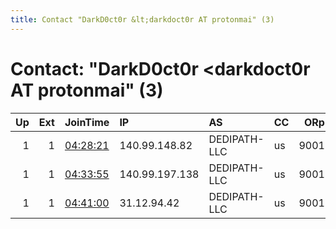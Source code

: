 ```yaml
---
title: Contact "DarkD0ct0r &lt;darkdoct0r AT protonmai" (3)
---
```


# Contact: "DarkD0ct0r &lt;darkdoct0r AT protonmai" (3)

|   Up |   Ext | JoinTime                                                                                              | IP             | AS           | CC   |   ORp |   Dirp | OS    | Version   | Nickname   |   eFamMembers |
|-----:|------:|:------------------------------------------------------------------------------------------------------|:---------------|:-------------|:-----|------:|-------:|:------|:----------|:-----------|--------------:|
|    1 |     1 | [04:28:21](https://nusenu.github.io/OrNetStats/w/relay/015383F9E51E170F70307A5A3A846E024C31E0C6.html) | 140.99.148.82  | DEDIPATH-LLC | us   |  9001 |      0 | Linux | 0.4.7.13  | doc26      |             1 |
|    1 |     1 | [04:33:55](https://nusenu.github.io/OrNetStats/w/relay/4D65D8653311CAB5501E81F7914E9BD1B51F6EDF.html) | 140.99.197.138 | DEDIPATH-LLC | us   |  9001 |      0 | Linux | 0.4.7.13  | doc04      |             1 |
|    1 |     1 | [04:41:00](https://nusenu.github.io/OrNetStats/w/relay/709E3BE55A0AFE42771417ABE476746D83F33BA6.html) | 31.12.94.42    | DEDIPATH-LLC | us   |  9001 |      0 | Linux | 0.4.7.13  | doc23      |             1 |
